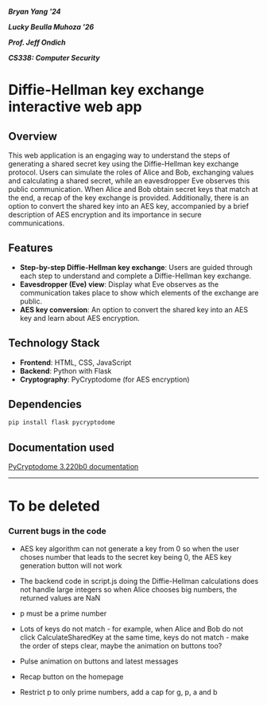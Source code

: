 ***Bryan Yang '24***

***Lucky Beulla Muhoza '26***

***Prof. Jeff Ondich***

***CS338: Computer Security***

# Diffie-Hellman key exchange interactive web app

## Overview

This web application is an engaging way to understand the steps of generating a shared secret key using the Diffie-Hellman key exchange protocol. Users can simulate the roles of Alice and Bob, exchanging values and calculating a shared secret, while an eavesdropper Eve observes this public communication.
When Alice and Bob obtain secret keys that match at the end, a recap of the key exchange is provided. Additionally, there is an option to convert the shared key into an AES key, accompanied by a brief description of AES encryption and its importance in secure communications.


## Features

- **Step-by-step Diffie-Hellman key exchange**: Users are guided through each step to understand and complete a Diffie-Hellman key exchange.
- **Eavesdropper (Eve) view**: Display what Eve observes as the communication takes place to show which elements of the exchange are public.
- **AES key conversion**: An option to convert the shared key into an AES key and learn about AES encryption.

## Technology Stack

- **Frontend**: HTML, CSS, JavaScript
- **Backend**: Python with Flask
- **Cryptography**: PyCryptodome (for AES encryption)

## Dependencies

```bash
pip install flask pycryptodome
```
## Documentation used

[PyCryptodome 3.220b0 documentation](https://www.pycryptodome.org/src/examples#encrypt-data-with-aes)

****

# To be deleted

### Current bugs in the code ###

* AES key algorithm can not generate a key from 0 so when the user choses number that leads to the secret key being 0, the AES key generation button will not work

* The backend code in script.js doing the Diffie-Hellman calculations does not handle large integers so when Alice chooses big numbers, the returned values are NaN

* p must be a prime number

* Lots of keys do not match - for example, when Alice and Bob do not click CalculateSharedKey at the same time, keys do not match - make the order of steps clear, maybe the animation on buttons too?

* Pulse animation on buttons and latest messages

* Recap button on the homepage

* Restrict p to only prime numbers, add a cap for g, p, a and b





